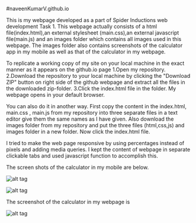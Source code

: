 #naveenKumarV.github.io


This is my webpage developed as a part of Spider Inductions web development Task 1. 
This webpage actually consists of a html file(index.html),an external stylesheet (main.css),an external javascript file(main.js) and an images folder which contains all images used in this webpage.
The images folder also contains screenshots of the calculator app in my mobile as well as that of the calculator in my webpage.

To replicate a working copy of my site on your local machine in the exact manner as it appears on the github.io page 
1.Open my repository. 
2.Download the repository to your local machine by clicking the "Download ZIP" button on right side of the github webpage and extract all the files in the downloaded zip-folder.
3.Click the index.html file in the folder. My webpage opens in your default browser.



You can also do it in another way.
First copy the content in the index.html, main.css , main.js from my repository into three separate files in a text editor give them the same names as I have given.
Also download the images folder from my repository and put the three files (html,css,js) and images folder in a new folder.
Now click the index.html file.
	
	
	
I tried to make the web page responsive by using percentages instead of pixels and adding media queries.
I kept the content of webpage in separate clickable tabs and used javascript function to accomplish this.
 
  
 The screen shots of the calculator in my mobile are below.
 
![alt tag](https://github.com/naveenKumarV/naveenKumarV.github.io/blob/master/images/Screenshot_2015-05-29-17-28-50.png)

![alt tag](https://github.com/naveenKumarV/naveenKumarV.github.io/blob/master/images/Screenshot_2015-05-29-17-31-31.png)



The screenshot of the calculator in my webpage is

![alt tag](https://github.com/naveenKumarV/naveenKumarV.github.io/blob/master/images/screenshotOfWebpage.png)



